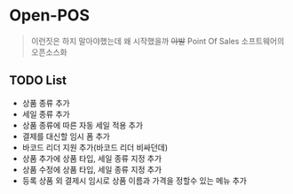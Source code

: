﻿# Open-POS
> 이런짓은 하지 말아야했는데 왜 시작했을까 ~~야발~~
Point Of Sales 소프트웨어의 오픈소스화
## TODO List
* 상품 종류 추가
* 세일 종류 추가
* 상품 종류에 따른 자동 세일 적용 추가
* 결제를 대신할 임시 폼 추가
* 바코드 리더 지원 추가(바코드 리더 비싸던데)
* 상품 추가에 상품 타입, 세일 종류 지정 추가
* 상품 수정에 상품 타입, 세일 종류 지정 추가
* 등록 상품 외 결제시 임시로 상품 이름과 가격을 정할수 있는 메뉴 추가